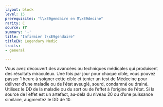 ```yaml
---
layout: block
level: 15
prerequisites: "l\xE9gendaire en M\xE9decine"
rarity: C
source: ??
summary: '-'
title: "Infirmier l\xE9gendaire"
titleEN: Legendary Medic
traits:
- general

---
```


<p>Vous avez découvert des avancées ou techniques médicales qui produisent des résultats miraculeux. Une fois par jour pour chaque cible, vous pouvez passer 1 heure à soigner cette cible et tenter un test de Médecine pour délivrer d’une maladie ou de l’état aveuglé, sourd, condamné ou drainé. Utilisez le DD de la maladie ou du sort ou de l’effet à l’origine de l’état. Si la source de l’effet est un artefact, au-delà du niveau 20 ou d’une puissance similaire, augmentez le DD de 10.</p>